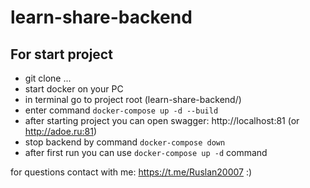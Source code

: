 # learn-share-backend

## For start project

* git clone ...
* start docker on your PC
* in terminal go to project root (learn-share-backend/)
* enter command `docker-compose up -d --build`
* after starting project you can open swagger: http://localhost:81 (or http://adoe.ru:81)
* stop backend by command `docker-compose down`
* after first run you can use `docker-compose up -d` command


for questions contact with me: https://t.me/Ruslan20007 :)